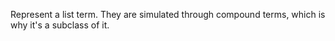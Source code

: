 Represent a list term. They are simulated through compound terms, which is why it's a subclass of it.

